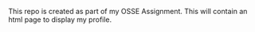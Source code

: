 This repo is created as part of my OSSE Assignment.
This will contain an html page to display my profile.
